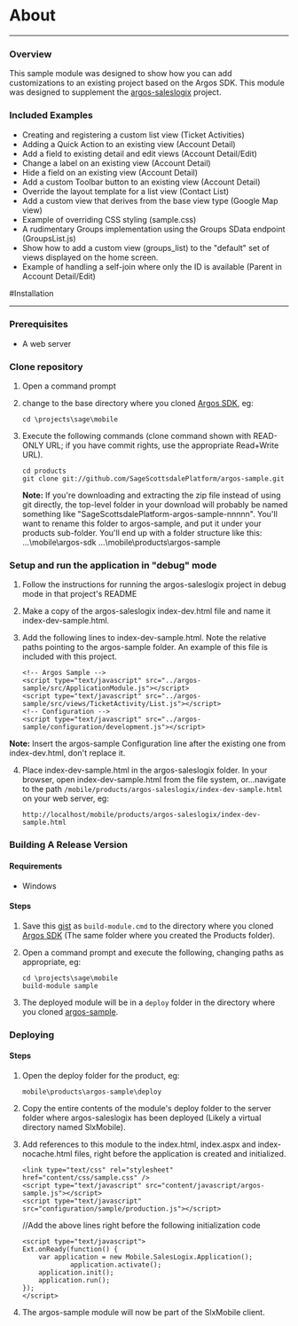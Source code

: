 # About

- - - - - -

### Overview
This sample module was designed to show how you can add customizations to an existing project based on the Argos SDK. This module was designed to supplement the [argos-saleslogix][argos-saleslogix] project.

### Included Examples
*  Creating and registering a custom list view (Ticket Activities)
*  Adding a Quick Action to an existing view (Account Detail)
*  Add a field to existing detail and edit views (Account Detail/Edit)
*  Change a label on an existing view (Account Detail)
*  Hide a field on an existing view (Account Detail)
*  Add a custom Toolbar button to an existing view (Account Detail)
*  Override the layout template for a list view (Contact List)
*  Add a custom view that derives from the base view type (Google Map view)
*  Example of overriding CSS styling (sample.css)
*  A rudimentary Groups implementation using the Groups SData endpoint (GroupsList.js)
*  Show how to add a custom view (groups_list) to the "default" set of views displayed on the home screen.
*  Example of handling a self-join where only the ID is available (Parent in Account Detail/Edit)

#Installation

- - - - - 

### Prerequisites
*	A web server

### Clone repository
1.	Open a command prompt
2.	change to the base directory where you cloned [Argos SDK][argos-sdk], eg:

		cd \projects\sage\mobile
3.	Execute the following commands (clone command shown with READ-ONLY URL; if you have commit rights, use the appropriate Read+Write URL).

		cd products
		git clone git://github.com/SageScottsdalePlatform/argos-sample.git

    __Note:__ If you're downloading and extracting the zip file instead of using git directly, the top-level folder in your download will probably be named something like "SageScottsdalePlatform-argos-sample-nnnnn". You'll want to rename this folder to argos-sample, and put it under your products sub-folder. You'll end up with a folder structure like this:
        ...\mobile\argos-sdk
        ...\mobile\products\argos-sample

### Setup and run the application in "debug" mode
1.	Follow the instructions for running the argos-saleslogix project in debug mode in that project's README
2.  Make a copy of the argos-saleslogix index-dev.html file and name it index-dev-sample.html.
3.  Add the following lines to index-dev-sample.html. Note the relative paths pointing to the argos-sample folder. An example of this file is included with this project.

        <!-- Argos Sample -->
        <script type="text/javascript" src="../argos-sample/src/ApplicationModule.js"></script>
        <script type="text/javascript" src="../argos-sample/src/views/TicketActivity/List.js"></script>
        <!-- Configuration -->
        <script type="text/javascript" src="../argos-sample/configuration/development.js"></script>

  **Note:** Insert the argos-sample Configuration line after the existing one from index-dev.html, don't replace it.

4.	Place index-dev-sample.html in the argos-saleslogix folder. In your browser, open index-dev-sample.html from the file system, or...navigate to the path `/mobile/products/argos-saleslogix/index-dev-sample.html` on your web server, eg:

		http://localhost/mobile/products/argos-saleslogix/index-dev-sample.html

### Building A Release Version

#### Requirements
*	Windows

#### Steps
1.	Save this [gist](https://gist.github.com/815451) as `build-module.cmd` to the directory where you cloned [Argos SDK][argos-sdk] (The same folder where you created the Products folder).
2.	Open a command prompt and execute the following, changing paths as appropriate, eg:

        cd \projects\sage\mobile
        build-module sample

3.	The deployed module will be in a `deploy` folder in the directory where you cloned [argos-sample][argos-sample].

### Deploying

#### Steps
1.	Open the deploy folder for the product, eg:

		mobile\products\argos-sample\deploy
3.	Copy the entire contents of the module's deploy folder to the server folder where argos-saleslogix has been deployed (Likely a virtual directory named SlxMobile).
4.	Add references to this module to the index.html, index.aspx and index-nocache.html files, right before the application is created and initialized.

        <link type="text/css" rel="stylesheet" href="content/css/sample.css" /> 
        <script type="text/javascript" src="content/javascript/argos-sample.js"></script>
        <script type="text/javascript" src="configuration/sample/production.js"></script>
	
	//Add the above lines right before the following initialization code
	
        <script type="text/javascript">
        Ext.onReady(function() {
            var application = new Mobile.SalesLogix.Application();
                    application.activate();
            application.init();
            application.run();
        });
        </script>
5. The argos-sample module will now be part of the SlxMobile client.

		


[argos-sdk]: https://github.com/SageScottsdalePlatform/argos-sdk "Argos SDK Source"
[argos-saleslogix]: https://github.com/SageScottsdalePlatform/argos-saleslogix "Argos SalesLogix Source"
[argos-sample]: https://github.com/SageScottsdalePlatform/argos-sample "Argos Sample"